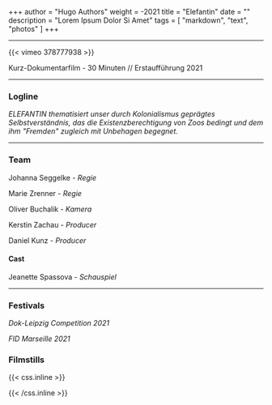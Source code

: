 +++
author = "Hugo Authors"
weight = -2021
title = "Elefantin"
date = ""
description = "Lorem Ipsum Dolor Si Amet"
tags = [
    "markdown",
    "text", "photos"
]
+++

___

{{< vimeo 378777938 >}}

Kurz-Dokumentarfilm - 30 Minuten // Erstaufführung 2021	
___


### Logline 

*ELEFANTIN thematisiert unser durch Kolonialismus geprägtes Selbstverständnis, das die Existenzberechtigung von Zoos bedingt und dem ihm "Fremden" zugleich mit Unbehagen begegnet.*

___

### Team


Johanna Seggelke - *Regie*

Marie Zrenner  - *Regie*

Oliver Buchalik - *Kamera*

Kerstin Zachau  - *Producer*

Daniel Kunz - *Producer*

#### Cast

Jeanette Spassova - *Schauspiel*

___

### Festivals

*Dok-Leipzig Competition 2021*

*FID Marseille 2021*

### Filmstills




{{< css.inline >}}
<style>
.canon { background: white; width: 100%; height: auto;}
</style>
{{< /css.inline >}}
